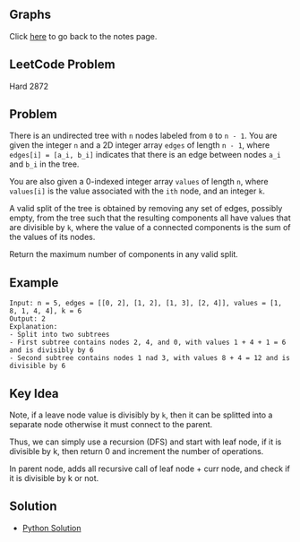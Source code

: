 ## Graphs
Click [here](../notes.md) to go back to the notes page.

## LeetCode Problem
Hard 2872

## Problem
There is an undirected tree with `n` nodes labeled from `0` to `n - 1`. You are given the integer `n` and a 2D integer array `edges` of length `n - 1`, where `edges[i] = [a_i, b_i]` indicates that there is an edge between nodes `a_i` and `b_i` in the tree.

You are also given a 0-indexed integer array `values` of length `n`, where `values[i]` is the value associated with the `ith` node, and an integer `k`.

A valid split of the tree is obtained by removing any set of edges, possibly empty, from the tree such that the resulting components all have values that are divisible by `k`, where the value of a connected components is the sum of the values of its nodes.

Return the maximum number of components in any valid split.

## Example
```
Input: n = 5, edges = [[0, 2], [1, 2], [1, 3], [2, 4]], values = [1, 8, 1, 4, 4], k = 6
Output: 2
Explanation:
- Split into two subtrees
- First subtree contains nodes 2, 4, and 0, with values 1 + 4 + 1 = 6 and is divisibly by 6
- Second subtree contains nodes 1 nad 3, with values 8 + 4 = 12 and is divisible by 6
```

## Key Idea
Note, if a leave node value is divisibly by `k`, then it can be splitted into a separate node otherwise it must connect to the parent.

Thus, we can simply use a recursion (DFS) and start with leaf node, if it is divisible by k, then return 0 and increment the number of operations.

In parent node, adds all recursive call of leaf node + curr node, and check if it is divisible by k or not.

## Solution
- [Python Solution](./solution.py)
